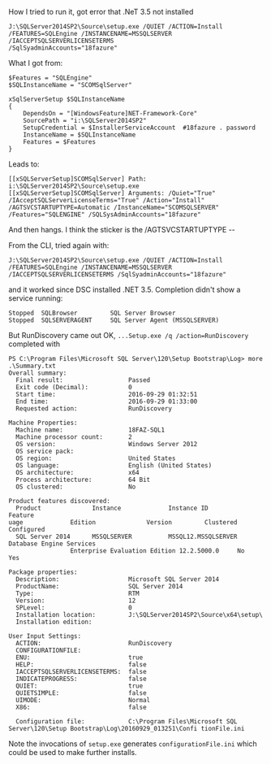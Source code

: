 
How I tried to run it, got error that .NeT 3.5 not installed

```
J:\SQLServer2014SP2\Source\setup.exe /QUIET /ACTION=Install /FEATURES=SQLEngine /INSTANCENAME=MSSQLSERVER /IACCEPTSQLSERVERLICENSETERMS
/SqlSyadminAccounts="18fazure"

```

What I got from:

```
$Features = "SQLEngine"
$SQLInstanceName = "SCOMSqlServer"

xSqlServerSetup $SQLInstanceName
{
    DependsOn = "[WindowsFeature]NET-Framework-Core"
    SourcePath = "i:\SQLServer2014SP2"
    SetupCredential = $InstallerServiceAccount  #18fazure . password
    InstanceName = $SQLInstanceName
    Features = $Features
}
```
Leads to:
```
[[xSQLServerSetup]SCOMSqlServer] Path: i:\SQLServer2014SP2\Source\setup.exe
[[xSQLServerSetup]SCOMSqlServer] Arguments: /Quiet="True" /IAcceptSQLServerLicenseTerms="True" /Action="Install"
/AGTSVCSTARTUPTYPE=Automatic /InstanceName="SCOMSQLSERVER" /Features="SQLENGINE" /SQLSysAdminAccounts="18fazure"
```

And then hangs. I think the sticker is the /AGTSVCSTARTUPTYPE --


From the CLI, tried again with:

```
J:\SQLServer2014SP2\Source\setup.exe /QUIET /ACTION=Install /FEATURES=SQLEngine /INSTANCENAME=MSSQLSERVER /IACCEPTSQLSERVERLICENSETERMS /SqlSyadminAccounts="18fazure"
```

and it worked since DSC installed .NET 3.5. Completion didn't show a service running:

```
Stopped  SQLBrowser         SQL Server Browser
Stopped  SQLSERVERAGENT     SQL Server Agent (MSSQLSERVER)
```

But RunDiscovery came out OK,  `...Setup.exe /q /action=RunDiscovery` completed with
```
PS C:\Program Files\Microsoft SQL Server\120\Setup Bootstrap\Log> more .\Summary.txt
Overall summary:
  Final result:                  Passed
  Exit code (Decimal):           0
  Start time:                    2016-09-29 01:32:51
  End time:                      2016-09-29 01:33:00
  Requested action:              RunDiscovery

Machine Properties:
  Machine name:                  18FAZ-SQL1
  Machine processor count:       2
  OS version:                    Windows Server 2012
  OS service pack:
  OS region:                     United States
  OS language:                   English (United States)
  OS architecture:               x64
  Process architecture:          64 Bit
  OS clustered:                  No

Product features discovered:
  Product              Instance             Instance ID                    Feature
uage             Edition              Version         Clustered  Configured
  SQL Server 2014      MSSQLSERVER          MSSQL12.MSSQLSERVER            Database Engine Services
                 Enterprise Evaluation Edition 12.2.5000.0     No         Yes

Package properties:
  Description:                   Microsoft SQL Server 2014
  ProductName:                   SQL Server 2014
  Type:                          RTM
  Version:                       12
  SPLevel:                       0
  Installation location:         J:\SQLServer2014SP2\Source\x64\setup\
  Installation edition:

User Input Settings:
  ACTION:                        RunDiscovery
  CONFIGURATIONFILE:
  ENU:                           true
  HELP:                          false
  IACCEPTSQLSERVERLICENSETERMS:  false
  INDICATEPROGRESS:              false
  QUIET:                         true
  QUIETSIMPLE:                   false
  UIMODE:                        Normal
  X86:                           false

  Configuration file:            C:\Program Files\Microsoft SQL Server\120\Setup Bootstrap\Log\20160929_013251\Confi tionFile.ini
  ```

Note the invocations of `setup.exe` generates `configurationFile.ini` which could
be used to make further installs.
